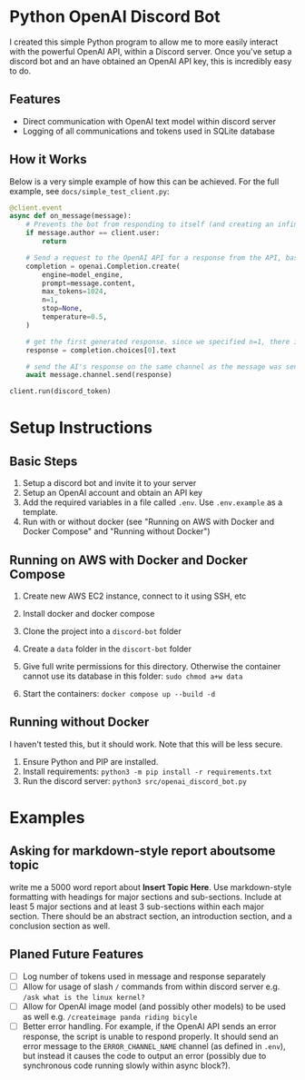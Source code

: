 # Python OpenAI Discord Bot
I created this simple Python program to allow me to more easily interact with the powerful OpenAI API, within a Discord server. Once you've setup a discord bot and an have obtained an OpenAI API key, this is incredibly easy to do. 

## Features
- Direct communication with OpenAI text model within discord server
- Logging of all communications and tokens used in SQLite database

## How it Works
Below is a very simple example of how this can be achieved. For the full example, see `docs/simple_test_client.py`:
```python
@client.event
async def on_message(message):
    # Prevents the bot from responding to itself (and creating an infinite loop of self-responding messages)
    if message.author == client.user:
        return

    # Send a request to the OpenAI API for a response from the API, based on the received discord message
    completion = openai.Completion.create(
        engine=model_engine,
        prompt=message.content,
        max_tokens=1024,
        n=1,
        stop=None,
        temperature=0.5,
    )

    # get the first generated response. since we specified n=1, there is only one anyways
    response = completion.choices[0].text

    # send the AI's response on the same channel as the message was sent
    await message.channel.send(response)

client.run(discord_token)
```

# Setup Instructions
## Basic Steps
1. Setup a discord bot and invite it to your server
2. Setup an OpenAI account and obtain an API key
3. Add the required variables in a file called `.env`. Use `.env.example` as a template.
4. Run with or without docker (see "Running on AWS with Docker and Docker Compose" and "Running without Docker")

## Running on AWS with Docker and Docker Compose
1. Create new AWS EC2 instance, connect to it using SSH, etc
2. Install docker and docker compose
3. Clone the project into a `discord-bot` folder
4. Create a `data` folder in the `discort-bot` folder
5. Give full write permissions for this directory. Otherwise the container cannot use its database in this folder:
    `sudo chmod a+w data`

6. Start the containers: `docker compose up --build -d`

## Running without Docker
I haven't tested this, but it should work. Note that this will be less secure.
1. Ensure Python and PIP are installed.
2. Install requirements: `python3 -m pip install -r requirements.txt`
3. Run the discord server: `python3 src/openai_discord_bot.py`

# Examples
## Asking for markdown-style report aboutsome topic
write me a 5000 word report about **Insert Topic Here**. Use markdown-style formatting with headings for major sections and sub-sections. Include at least 5 major sections and at least 3 sub-sections within each major section. There should be an abstract section, an introduction section, and a conclusion section as well.

## Planed Future Features
- [ ] Log number of tokens used in message and response separately
- [ ] Allow for usage of slash `/` commands from within discord server e.g. `/ask what is the linux kernel?`
- [ ] Allow for OpenAI image model (and possibly other models) to be used as well e.g. `/createimage panda riding bicyle`
- [ ] Better error handling. For example, if the OpenAI API sends an error response, the script is unable to respond properly. It should
send an error message to the `ERROR_CHANNEL_NAME` channel (as defined in `.env`), but instead it causes the code to output an error
(possibly due to synchronous code running slowly within async block?).

